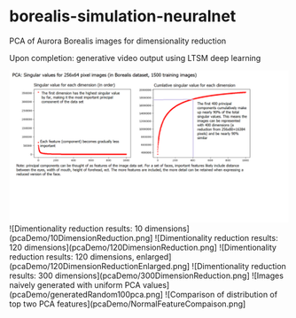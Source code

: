 # borealis-simulation-neuralnet
PCA of Aurora Borealis images for dimensionality reduction

Upon completion: generative video output using LTSM deep learning


![PCA study of cumulative component importance](pcaDemo/pcaFeatures.png)
![Dimentionality reduction results: 10 dimensions](pcaDemo/10DimensionReduction.png]
![Dimentionality reduction results: 120 dimensions](pcaDemo/120DimensionReduction.png]
![Dimentionality reduction results: 120 dimensions, enlarged](pcaDemo/120DimensionReductionEnlarged.png]
![Dimentionality reduction results: 300 dimensions](pcaDemo/300DimensionReduction.png]
![Images naively generated with uniform PCA values](pcaDemo/generatedRandom100pca.png]
![Comparison of distribution of top two PCA features](pcaDemo/NormalFeatureCompaison.png]
